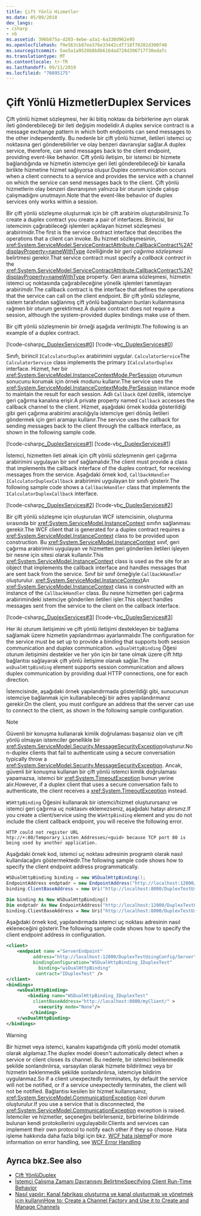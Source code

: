 ```yaml
---
title: Çift Yönlü Hizmetler
ms.date: 05/09/2018
dev_langs:
- csharp
- vb
ms.assetid: 396b875a-d203-4ebe-a3a1-6a330d962e95
ms.openlocfilehash: f9e563cb87ee376e33442cdf718f70202d300f40
ms.sourcegitcommit: 5ae5a1a9520b8b8b6164ad728d396717f30edafc
ms.translationtype: MT
ms.contentlocale: tr-TR
ms.lasthandoff: 09/11/2019
ms.locfileid: "70895175"
---
```

# <a name="duplex-services"></a><span data-ttu-id="b51d6-102">Çift Yönlü Hizmetler</span><span class="sxs-lookup"><span data-stu-id="b51d6-102">Duplex Services</span></span>

<span data-ttu-id="b51d6-103">Çift yönlü hizmet sözleşmesi, her iki bitiş noktası da birbirlerine ayrı olarak ileti gönderebileceği bir ileti değişim modelidir.</span><span class="sxs-lookup"><span data-stu-id="b51d6-103">A duplex service contract is a message exchange pattern in which both endpoints can send messages to the other independently.</span></span> <span data-ttu-id="b51d6-104">Bu nedenle bir çift yönlü hizmet, iletileri istemci uç noktasına geri gönderebilirler ve olay benzeri davranışlar sağlar.</span><span class="sxs-lookup"><span data-stu-id="b51d6-104">A duplex service, therefore, can send messages back to the client endpoint, providing event-like behavior.</span></span> <span data-ttu-id="b51d6-105">Çift yönlü iletişim, bir istemci bir hizmete bağlandığında ve hizmetin istemciye geri ileti gönderebileceği bir kanalla birlikte hizmetine hizmet sağlıyorsa oluşur.</span><span class="sxs-lookup"><span data-stu-id="b51d6-105">Duplex communication occurs when a client connects to a service and provides the service with a channel on which the service can send messages back to the client.</span></span> <span data-ttu-id="b51d6-106">Çift yönlü hizmetlerin olay benzeri davranışının yalnızca bir oturum içinde çalışıp çalışmadığını unutmayın.</span><span class="sxs-lookup"><span data-stu-id="b51d6-106">Note that the event-like behavior of duplex services only works within a session.</span></span>

<span data-ttu-id="b51d6-107">Bir çift yönlü sözleşme oluşturmak için bir çift arabirim oluşturabilirsiniz.</span><span class="sxs-lookup"><span data-stu-id="b51d6-107">To create a duplex contract you create a pair of interfaces.</span></span> <span data-ttu-id="b51d6-108">Birincisi, bir istemcinin çağırabileceği işlemleri açıklayan hizmet sözleşmesi arabirimidir.</span><span class="sxs-lookup"><span data-stu-id="b51d6-108">The first is the service contract interface that describes the operations that a client can invoke.</span></span> <span data-ttu-id="b51d6-109">Bu hizmet sözleşmesinin, <xref:System.ServiceModel.ServiceContractAttribute.CallbackContract%2A?displayProperty=nameWithType> özelliğinde bir *geri çağırma sözleşmesi* belirtmesi gerekir.</span><span class="sxs-lookup"><span data-stu-id="b51d6-109">That service contract must specify a *callback contract* in the <xref:System.ServiceModel.ServiceContractAttribute.CallbackContract%2A?displayProperty=nameWithType> property.</span></span> <span data-ttu-id="b51d6-110">Geri arama sözleşmesi, hizmetin istemci uç noktasında çağırabileceğine yönelik işlemleri tanımlayan arabirimdir.</span><span class="sxs-lookup"><span data-stu-id="b51d6-110">The callback contract is the interface that defines the operations that the service can call on the client endpoint.</span></span> <span data-ttu-id="b51d6-111">Bir çift yönlü sözleşme, sistem tarafından sağlanmış çift yönlü bağlamaların bunları kullanmasına rağmen bir oturum gerektirmez.</span><span class="sxs-lookup"><span data-stu-id="b51d6-111">A duplex contract does not require a session, although the system-provided duplex bindings make use of them.</span></span>

<span data-ttu-id="b51d6-112">Bir çift yönlü sözleşmenin bir örneği aşağıda verilmiştir.</span><span class="sxs-lookup"><span data-stu-id="b51d6-112">The following is an example of a duplex contract.</span></span>

[!code-csharp[c_DuplexServices#0](../../../../samples/snippets/csharp/VS_Snippets_CFX/c_duplexservices/cs/service.cs#0)]
[!code-vb[c_DuplexServices#0](../../../../samples/snippets/visualbasic/VS_Snippets_CFX/c_duplexservices/vb/service.vb#0)]

<span data-ttu-id="b51d6-113">Sınıfı, birincil `ICalculatorDuplex` arabirimini uygular. `CalculatorService`</span><span class="sxs-lookup"><span data-stu-id="b51d6-113">The `CalculatorService` class implements the primary `ICalculatorDuplex` interface.</span></span> <span data-ttu-id="b51d6-114">Hizmet, her bir <xref:System.ServiceModel.InstanceContextMode.PerSession> oturumun sonucunu korumak için örnek modunu kullanır.</span><span class="sxs-lookup"><span data-stu-id="b51d6-114">The service uses the <xref:System.ServiceModel.InstanceContextMode.PerSession> instance mode to maintain the result for each session.</span></span> <span data-ttu-id="b51d6-115">Adlı `Callback` özel özellik, istemciye geri çağırma kanalına erişir.</span><span class="sxs-lookup"><span data-stu-id="b51d6-115">A private property named `Callback` accesses the callback channel to the client.</span></span> <span data-ttu-id="b51d6-116">Hizmet, aşağıdaki örnek kodda gösterildiği gibi geri çağırma arabirimi aracılığıyla istemciye geri dönüş iletileri göndermek için geri aramayı kullanır.</span><span class="sxs-lookup"><span data-stu-id="b51d6-116">The service uses the callback for sending messages back to the client through the callback interface, as shown in the following sample code.</span></span>

[!code-csharp[c_DuplexServices#1](../../../../samples/snippets/csharp/VS_Snippets_CFX/c_duplexservices/cs/service.cs#1)]
[!code-vb[c_DuplexServices#1](../../../../samples/snippets/visualbasic/VS_Snippets_CFX/c_duplexservices/vb/service.vb#1)]

<span data-ttu-id="b51d6-117">İstemci, hizmetten ileti almak için çift yönlü sözleşmenin geri çağırma arabirimini uygulayan bir sınıf sağlamalıdır.</span><span class="sxs-lookup"><span data-stu-id="b51d6-117">The client must provide a class that implements the callback interface of the duplex contract, for receiving messages from the service.</span></span> <span data-ttu-id="b51d6-118">Aşağıdaki örnek kod, `CallbackHandler` `ICalculatorDuplexCallback` arabirimini uygulayan bir sınıfı gösterir.</span><span class="sxs-lookup"><span data-stu-id="b51d6-118">The following sample code shows a `CallbackHandler` class that implements the `ICalculatorDuplexCallback` interface.</span></span>

[!code-csharp[c_DuplexServices#2](../../../../samples/snippets/csharp/VS_Snippets_CFX/c_duplexservices/cs/client.cs#2)]
[!code-vb[c_DuplexServices#2](../../../../samples/snippets/visualbasic/VS_Snippets_CFX/c_duplexservices/vb/client.vb#2)]

<span data-ttu-id="b51d6-119">Bir çift yönlü sözleşme için oluşturulan WCF istemcisinin, oluşturma sırasında bir <xref:System.ServiceModel.InstanceContext> sınıfın sağlanması gerekir.</span><span class="sxs-lookup"><span data-stu-id="b51d6-119">The WCF client that is generated for a duplex contract requires a <xref:System.ServiceModel.InstanceContext> class to be provided upon construction.</span></span> <span data-ttu-id="b51d6-120">Bu <xref:System.ServiceModel.InstanceContext> sınıf, geri çağırma arabirimini uygulayan ve hizmetten geri gönderilen iletileri işleyen bir nesne için sitesi olarak kullanılır.</span><span class="sxs-lookup"><span data-stu-id="b51d6-120">This <xref:System.ServiceModel.InstanceContext> class is used as the site for an object that implements the callback interface and handles messages that are sent back from the service.</span></span> <span data-ttu-id="b51d6-121">Sınıf bir sınıf örneğiyle `CallbackHandler` oluşturulur. <xref:System.ServiceModel.InstanceContext></span><span class="sxs-lookup"><span data-stu-id="b51d6-121">An <xref:System.ServiceModel.InstanceContext> class is constructed with an instance of the `CallbackHandler` class.</span></span> <span data-ttu-id="b51d6-122">Bu nesne hizmetten geri çağırma arabirimindeki istemciye gönderilen iletileri işler.</span><span class="sxs-lookup"><span data-stu-id="b51d6-122">This object handles messages sent from the service to the client on the callback interface.</span></span>

[!code-csharp[c_DuplexServices#3](../../../../samples/snippets/csharp/VS_Snippets_CFX/c_duplexservices/cs/client.cs#3)]
[!code-vb[c_DuplexServices#3](../../../../samples/snippets/visualbasic/VS_Snippets_CFX/c_duplexservices/vb/client.vb#3)]

<span data-ttu-id="b51d6-123">Her iki oturum iletişimini ve çift yönlü iletişimi destekleyen bir bağlama sağlamak üzere hizmetin yapılandırması ayarlanmalıdır.</span><span class="sxs-lookup"><span data-stu-id="b51d6-123">The configuration for the service must be set up to provide a binding that supports both session communication and duplex communication.</span></span> <span data-ttu-id="b51d6-124">`wsDualHttpBinding` Öğesi oturum iletişimini destekler ve her yön için bir tane olmak üzere çift http bağlantısı sağlayarak çift yönlü iletişime olanak sağlar.</span><span class="sxs-lookup"><span data-stu-id="b51d6-124">The `wsDualHttpBinding` element supports session communication and allows duplex communication by providing dual HTTP connections, one for each direction.</span></span>

<span data-ttu-id="b51d6-125">İstemcisinde, aşağıdaki örnek yapılandırmada gösterildiği gibi, sunucunun istemciye bağlanmak için kullanabileceği bir adres yapılandırmanız gerekir.</span><span class="sxs-lookup"><span data-stu-id="b51d6-125">On the client, you must configure an address that the server can use to connect to the client, as shown in the following sample configuration.</span></span>

> [!NOTE]
> <span data-ttu-id="b51d6-126">Güvenli bir konuşma kullanarak kimlik doğrulaması başarısız olan ve çift yönlü olmayan istemciler genellikle bir <xref:System.ServiceModel.Security.MessageSecurityException>oluşturur.</span><span class="sxs-lookup"><span data-stu-id="b51d6-126">Non-duplex clients that fail to authenticate using a secure conversation typically throw a <xref:System.ServiceModel.Security.MessageSecurityException>.</span></span> <span data-ttu-id="b51d6-127">Ancak, güvenli bir konuşma kullanan bir çift yönlü istemci kimlik doğrulaması yapamazsa, istemci bir <xref:System.TimeoutException> bunun yerine alır.</span><span class="sxs-lookup"><span data-stu-id="b51d6-127">However, if a duplex client that uses a secure conversation fails to authenticate, the client receives a <xref:System.TimeoutException> instead.</span></span>

<span data-ttu-id="b51d6-128">`WSHttpBinding` Öğesini kullanarak bir istemci/hizmet oluşturursanız ve istemci geri çağırma uç noktasını eklemezseniz, aşağıdaki hatayı alırsınız.</span><span class="sxs-lookup"><span data-stu-id="b51d6-128">If you create a client/service using the `WSHttpBinding` element and you do not include the client callback endpoint, you will receive the following error.</span></span>

```console
HTTP could not register URL
htp://+:80/Temporary_Listen_Addresses/<guid> because TCP port 80 is being used by another application.
```

<span data-ttu-id="b51d6-129">Aşağıdaki örnek kod, istemci uç noktası adresinin programlı olarak nasıl kullanılacağını göstermektedir.</span><span class="sxs-lookup"><span data-stu-id="b51d6-129">The following sample code shows how to specify the client endpoint address programmatically.</span></span>

```csharp
WSDualHttpBinding binding = new WSDualHttpBinding();
EndpointAddress endptadr = new EndpointAddress("http://localhost:12000/DuplexTestUsingCode/Server");
binding.ClientBaseAddress = new Uri("http://localhost:8000/DuplexTestUsingCode/Client/");
```

```vb
Dim binding As New WSDualHttpBinding()
Dim endptadr As New EndpointAddress("http://localhost:12000/DuplexTestUsingCode/Server")
binding.ClientBaseAddress = New Uri("http://localhost:8000/DuplexTestUsingCode/Client/")
```

<span data-ttu-id="b51d6-130">Aşağıdaki örnek kod, yapılandırmada istemci uç noktası adresinin nasıl ekleneceğini gösterir.</span><span class="sxs-lookup"><span data-stu-id="b51d6-130">The following sample code shows how to specify the client endpoint address in configuration.</span></span>

```xml
<client>
    <endpoint name ="ServerEndpoint"
          address="http://localhost:12000/DuplexTestUsingConfig/Server"
          bindingConfiguration="WSDualHttpBinding_IDuplexTest"
            binding="wsDualHttpBinding"
           contract="IDuplexTest" />
</client>
<bindings>
    <wsDualHttpBinding>
        <binding name="WSDualHttpBinding_IDuplexTest"
          clientBaseAddress="http://localhost:8000/myClient/" >
            <security mode="None"/>
         </binding>
    </wsDualHttpBinding>
</bindings>
```

> [!WARNING]
> <span data-ttu-id="b51d6-131">Bir hizmet veya istemci, kanalını kapattığında çift yönlü model otomatik olarak algılamaz.</span><span class="sxs-lookup"><span data-stu-id="b51d6-131">The duplex model doesn't automatically detect when a service or client closes its channel.</span></span> <span data-ttu-id="b51d6-132">Bu nedenle, bir istemci beklenmedik şekilde sonlandırılırsa, varsayılan olarak hizmete bildirilmez veya bir hizmetin beklenmedik şekilde sonlandırılırsa, istemciye bildirim uygulanmaz.</span><span class="sxs-lookup"><span data-stu-id="b51d6-132">So if a client unexpectedly terminates, by default the service will not be notified, or if a service unexpectedly terminates, the client will not be notified.</span></span> <span data-ttu-id="b51d6-133">Bağlantısı kesilen bir hizmet kullanırsanız, <xref:System.ServiceModel.CommunicationException> özel durum oluşturulur.</span><span class="sxs-lookup"><span data-stu-id="b51d6-133">If you use a service that is disconnected, the <xref:System.ServiceModel.CommunicationException> exception is raised.</span></span> <span data-ttu-id="b51d6-134">İstemciler ve hizmetler, seçeneğini belirlerseniz, birbirlerine bildirimde bulunan kendi protokollerini uygulayabilir.</span><span class="sxs-lookup"><span data-stu-id="b51d6-134">Clients and services can implement their own protocol to notify each other if they so choose.</span></span> <span data-ttu-id="b51d6-135">Hata işleme hakkında daha fazla bilgi için bkz. [WCF hata işleme](../wcf-error-handling.md)</span><span class="sxs-lookup"><span data-stu-id="b51d6-135">For more information on error handling, see [WCF Error Handling](../wcf-error-handling.md)</span></span>

## <a name="see-also"></a><span data-ttu-id="b51d6-136">Ayrıca bkz.</span><span class="sxs-lookup"><span data-stu-id="b51d6-136">See also</span></span>

- [<span data-ttu-id="b51d6-137">Çift Yönlü</span><span class="sxs-lookup"><span data-stu-id="b51d6-137">Duplex</span></span>](../samples/duplex.md)
- [<span data-ttu-id="b51d6-138">İstemci Çalışma Zamanı Davranışını Belirtme</span><span class="sxs-lookup"><span data-stu-id="b51d6-138">Specifying Client Run-Time Behavior</span></span>](../specifying-client-run-time-behavior.md)
- [<span data-ttu-id="b51d6-139">Nasıl yapılır: Kanal fabrikası oluşturma ve kanal oluşturmak ve yönetmek için kullanın</span><span class="sxs-lookup"><span data-stu-id="b51d6-139">How to: Create a Channel Factory and Use it to Create and Manage Channels</span></span>](how-to-create-a-channel-factory-and-use-it-to-create-and-manage-channels.md)
